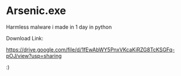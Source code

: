 # Arsenic.exe
Harmless malware i made in 1 day in python

Download Link:

https://drive.google.com/file/d/1fEwAbWY5PnxVKcaKiRZG8TcKSGFq-pOJ/view?usp=sharing

:)
